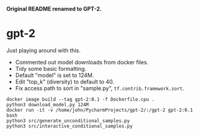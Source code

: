**Original README renamed to GPT-2.**

# gpt-2
Just playing around with this.

- Commented out model downloads from docker files.
- Tidy some basic formatting.
- Default "model" is set to 124M.
- Edit "top_k" (diversity) to default to 40.
- Fix access path to sort in "sample.py", `tf.contrib.framework.sort`.

```
docker image build --tag gpt-2:0.1 -f Dockerfile.cpu .
python3 download_model.py 124M
docker run -it -v /home/john/PycharmProjects/gpt-2/:/gpt-2 gpt-2:0.1 bash
python3 src/generate_unconditional_samples.py
python3 src/interactive_conditional_samples.py
```
